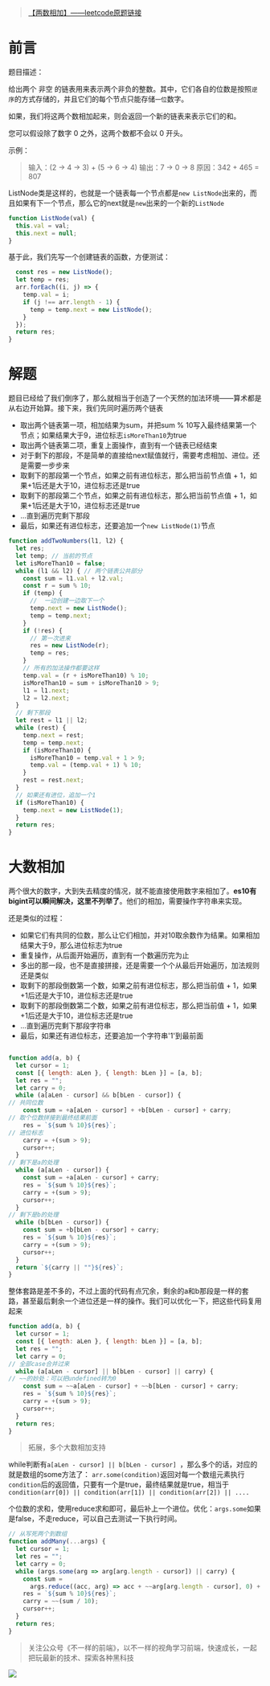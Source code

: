 > [【两数相加】——leetcode原题链接](https://leetcode-cn.com/problems/add-two-numbers/)

# 前言
题目描述：

给出两个 非空 的链表用来表示两个非负的整数。其中，它们各自的位数是按照`逆序`的方式存储的，并且它们的每个节点只能存储`一位`数字。

如果，我们将这两个数相加起来，则会返回一个新的链表来表示它们的和。

您可以假设除了数字 0 之外，这两个数都不会以 0 开头。

示例：
> 输入：(2 -> 4 -> 3) + (5 -> 6 -> 4)
输出：7 -> 0 -> 8
原因：342 + 465 = 807

ListNode类是这样的，也就是一个链表每一个节点都是`new ListNode`出来的，而且如果有下一个节点，那么它的next就是`new`出来的一个新的`ListNode`
```js
function ListNode(val) {
  this.val = val;
  this.next = null;
}
```

基于此，我们先写一个创建链表的函数，方便测试：
```js
  const res = new ListNode();
  let temp = res;
  arr.forEach((i, j) => {
    temp.val = i;
    if (j !== arr.length - 1) {
      temp = temp.next = new ListNode();
    }
  });
  return res;
}
```

# 解题
题目已经给了我们倒序了，那么就相当于创造了一个天然的加法环境——算术都是从右边开始算。接下来，我们先同时遍历两个链表
- 取出两个链表第一项，相加结果为sum，并把sum % 10写入最终结果第一个节点；如果结果大于9，进位标志`isMoreThan10`为true
- 取出两个链表第二项，重复上面操作，直到有一个链表已经结束
- 对于剩下的那段，不是简单的直接给next赋值就行，需要考虑相加、进位。还是需要一步步来
- 取剩下的那段第一个节点，如果之前有进位标志，那么把当前节点值 + 1，如果+1后还是大于10，进位标志还是true
- 取剩下的那段第二个节点，如果之前有进位标志，那么把当前节点值 + 1，如果+1后还是大于10，进位标志还是true
- ...直到遍历完剩下那段
- 最后，如果还有进位标志，还要追加一个`new ListNode(1)`节点

```js
function addTwoNumbers(l1, l2) {
  let res;
  let temp; // 当前的节点
  let isMoreThan10 = false;
  while (l1 && l2) { // 两个链表公共部分
    const sum = l1.val + l2.val;
    const r = sum % 10;
    if (temp) {
      //  一边创建一边取下一个
      temp.next = new ListNode();
      temp = temp.next;
    }
    if (!res) {
      // 第一次进来
      res = new ListNode(r);
      temp = res;
    }
    // 所有的加法操作都要这样
    temp.val = (r + isMoreThan10) % 10;
    isMoreThan10 = sum + isMoreThan10 > 9;
    l1 = l1.next;
    l2 = l2.next;
  }
  // 剩下那段
  let rest = l1 || l2;
  while (rest) {
    temp.next = rest;
    temp = temp.next;
    if (isMoreThan10) {
      isMoreThan10 = temp.val + 1 > 9;
      temp.val = (temp.val + 1) % 10;
    }
    rest = rest.next;
  }
  // 如果还有进位，追加一个1
  if (isMoreThan10) {
    temp.next = new ListNode(1);
  }
  return res;
}
```

# 大数相加
两个很大的数字，大到失去精度的情况，就不能直接使用数字来相加了。**es10有bigint可以瞬间解决，这里不列举了**。他们的相加，需要操作字符串来实现。

还是类似的过程：
- 如果它们有共同的位数，那么让它们相加，并对10取余数作为结果。如果相加结果大于9，那么进位标志为true
- 重复操作，从后面开始遍历，直到有一个数遍历完为止
- 多出的那一段，也不是直接拼接，还是需要一个个从最后开始遍历，加法规则还是类似
- 取剩下的那段倒数第一个数，如果之前有进位标志，那么把当前值 + 1，如果+1后还是大于10，进位标志还是true
- 取剩下的那段倒数第二个数，如果之前有进位标志，那么把当前值 + 1，如果+1后还是大于10，进位标志还是true
- ...直到遍历完剩下那段字符串
- 最后，如果还有进位标志，还要追加一个字符串'1'到最前面

```js

function add(a, b) {
  let cursor = 1;
  const [{ length: aLen }, { length: bLen }] = [a, b];
  let res = "";
  let carry = 0;
  while (a[aLen - cursor] && b[bLen - cursor]) {
// 共同位数
    const sum = +a[aLen - cursor] + +b[bLen - cursor] + carry;
// 取个位数拼接到最终结果前面
    res = `${sum % 10}${res}`;
// 进位标志
    carry = +(sum > 9);
    cursor++;
  }
// 剩下是a的处理
  while (a[aLen - cursor]) {
    const sum = +a[aLen - cursor] + carry;
    res = `${sum % 10}${res}`;
    carry = +(sum > 9);
    cursor++;
  }
// 剩下是b的处理
  while (b[bLen - cursor]) {
    const sum = +b[bLen - cursor] + carry;
    res = `${sum % 10}${res}`;
    carry = +(sum > 9);
    cursor++;
  }
  return `${carry || ""}${res}`;
}
```
整体套路是差不多的，不过上面的代码有点冗余，剩余的a和b那段是一样的套路，甚至最后剩余一个进位还是一样的操作。我们可以优化一下，把这些代码复用起来
```js
function add(a, b) {
  let cursor = 1;
  const [{ length: aLen }, { length: bLen }] = [a, b];
  let res = "";
  let carry = 0;
// 全部case合并过来
  while (a[aLen - cursor] || b[bLen - cursor] || carry) {
// ~~的妙处：可以把undefined转为0
    const sum = ~~a[aLen - cursor] + ~~b[bLen - cursor] + carry;
    res = `${sum % 10}${res}`;
    carry = +(sum > 9);
    cursor++;
  }
  return res;
}
```

> 拓展，多个大数相加支持

while判断有`a[aLen - cursor] || b[bLen - cursor] `，那么多个的话，对应的就是数组的some方法了：
`arr.some(condition)`返回对每一个数组元素执行`condition`后的返回值，只要有一个是true，最终结果就是true，相当于`condition(arr[0]) || condition(arr[1]) || condition(arr[2]) || ....`

个位数的求和，使用reduce求和即可，最后补上一个进位。优化：`args.some`如果是false，不走reduce，可以自己去测试一下执行时间。

```js
// 从写死两个到数组
function addMany(...args) {
  let cursor = 1;
  let res = "";
  let carry = 0;
  while (args.some(arg => arg[arg.length - cursor]) || carry) {
    const sum =
      args.reduce((acc, arg) => acc + ~~arg[arg.length - cursor], 0) + carry;
    res = `${sum % 10}${res}`;
    carry = ~~(sum / 10);
    cursor++;
  }
  return res;
}
```

> 关注公众号《不一样的前端》，以不一样的视角学习前端，快速成长，一起把玩最新的技术、探索各种黑科技

![](https://user-gold-cdn.xitu.io/2019/7/17/16bfbc918deb438e?w=258&h=258&f=jpeg&s=26192)